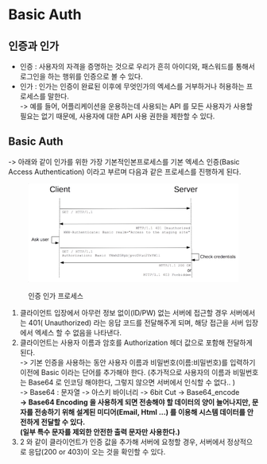 # Basic Auth

## 인증과 인가

* 인증 : 사용자의 자격을 증명하는 것으로 우리가 흔히 아이디와, 패스워드를 통해서 로그인을 하는 행위를 인증으로 볼 수 있다.
* 인가 : 인가는 인증이 완료된 이후에 무엇인가의 엑세스를 거부하거나 허용하는 프로세스를 말한다.\
  \-> 예를 들어, 어플리케이션을 운용하는데 사용되는 API 를 모든 사용자가 사용할 필요는 없기 때문에, 사용자에 대한 API 사용 권한을 제한할 수 있다.

## Basic Auth

\-> 아래와 같이 인가를 위한 가장 기본적인본프로세스를 기본 엑세스 인증(Basic Access Authentication) 이라고 부르며 다음과 같은 프로세스를 진행하게 된다.

<figure><img src="../.gitbook/assets/image (2) (1).png" alt=""><figcaption><p>인증 인가 프로세스</p></figcaption></figure>

1. 클라이언트 입장에서 아무런  정보 없이(ID/PW) 없는 서버에 접근할 경우 서버에서는 401( Unauthorized) 라는 응답 코드를 전달해주게 되며, 해당 접근을 서버 입장에서 엑세스 할 수 없음을 나타낸다.
2. 클라이언트는 사용자 이름과 암호를 Authorization 헤더 값으로 포함해 전달하게 된다.\
   \-> 기본 인증을 사용하는 동안 사용자 이름과 비밀번호(이름:비밀번호)를 입력하기 이전에 Basic 이라는 단어를 추가해야 한다. (추가적으로  사용자의 이름과 비밀번호는 Base64 로 인코딩 해야한다,  그렇지  않으면 서버에서 인식할 수 없다.. )\
   \-> Base64 : 문자열 -> 아스키 바이너리 -> 6bit Cut -> Base64\_encode\
   **-> Base64 Encoding 을 사용하게 되면 전송해야 할 데이터의 양이 늘어나지만, 문자를 전송하기 위해 설계된 미디어(Email, Html ...) 를 이용해 시스템 데이터를 안전하게 전달할 수 있다.**\
   **(일부 특수 문자를 제외한 안전한 출력 문자만 사용한다.)**
3. 2 와 같이 클라이언트가 인증 값을 추가해 서버에 요청할 경우, 서버에서 정상적으로 응답(200 or 403)이 오는 것을 확인할 수 있다.
